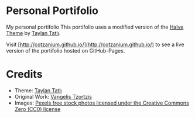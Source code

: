 # Personal Portifolio

My personal portifolio
This portifolio uses a modified version of the [Halve Theme](http://taylantatli.github.io/Halve) by [Taylan Tatlı](https://github.com/TaylanTatli).

Visit [http://cotzanium.github.io/](http://cotzanium.github.io/) to see a live version of the portifolio hosted on GitHub-Pages.

# Credits
- Theme: [Taylan Tatlı](https://github.com/TaylanTatli)
- Original Work: [Vangelis Tzortzis](https://github.com/srekoble)  
- Images: [Pexels free stock photos licensed under the Creative Commons Zero (CC0) license](https://www.pexels.com/)
